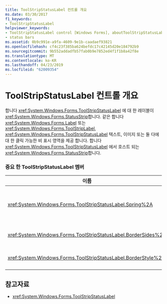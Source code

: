 ```yaml
---
title: ToolStripStatusLabel 컨트롤 개요
ms.date: 03/30/2017
f1_keywords:
- ToolStripStatusLabel
helpviewer_keywords:
- ToolStripStatusLabel control [Windows Forms], aboutToolStripStatusLabel control
- status bars
ms.assetid: 0b9c991e-a9fa-4609-9e1b-caadaef93821
ms.openlocfilehash: cf4c23f385ba624befdc17c42145d20e184792b9
ms.sourcegitcommit: 9b552addadfb57fab0b9e7852ed4f1f1b8a42f8e
ms.translationtype: MT
ms.contentlocale: ko-KR
ms.lasthandoff: 04/23/2019
ms.locfileid: "62009354"
---
```

# <a name="toolstripstatuslabel-control-overview"></a>ToolStripStatusLabel 컨트롤 개요
합니다 <xref:System.Windows.Forms.ToolStripStatusLabel> 에 대 한 레이블이 <xref:System.Windows.Forms.StatusStrip>합니다. 같은 합니다 <xref:System.Windows.Forms.Label> 또는 <xref:System.Windows.Forms.ToolStripLabel>, <xref:System.Windows.Forms.ToolStripStatusLabel> 텍스트, 이미지 또는 둘 다에 대 한 클릭 가능한 비 표시 영역을 제공 합니다. 합니다 <xref:System.Windows.Forms.ToolStripStatusLabel> 에서 호스트 되는 <xref:System.Windows.Forms.StatusStrip>합니다.  
  
### <a name="important-toolstripstatuslabel-members"></a>중요 한 ToolStripStatusLabel 멤버  
  
|이름|설명|  
|----------|-----------------|  
|<xref:System.Windows.Forms.ToolStripStatusLabel.Spring%2A>|나타내는 값을 가져오거나 여부는 <xref:System.Windows.Forms.ToolStripStatusLabel> 에서 사용 가능한 공간을 자동으로 채웁니다는 <xref:System.Windows.Forms.StatusStrip> 폼 크기가 조정 됩니다|  
|<xref:System.Windows.Forms.ToolStripStatusLabel.BorderSides%2A>|방향을 나타내는 값을 가져오거나 설정 합니다.는 <xref:System.Windows.Forms.ToolStripStatusLabel> 테두리를 표시 합니다.|  
|<xref:System.Windows.Forms.ToolStripStatusLabel.BorderStyle%2A>|테두리 스타일을 가져오거나 설정 합니다.는 <xref:System.Windows.Forms.ToolStripStatusLabel>합니다.|  
  
## <a name="see-also"></a>참고자료

- <xref:System.Windows.Forms.ToolStripStatusLabel>
